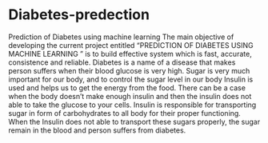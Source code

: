# Diabetes-predection
Prediction of Diabetes using machine learning
The main objective of developing the current project entitled “PREDICTION OF DIABETES USING MACHINE LEARNING ” is to build effective system which is fast, accurate, consistence and reliable.
Diabetes is a name of a disease that makes person suffers when their blood glucose is very high. Sugar is very much important for our body, and to control the sugar level in our body Insulin is used and helps us to get the energy from the food. There can be a case when the body doesn’t make enough insulin and then the insulin does not able to take the glucose to your cells. Insulin is responsible for transporting sugar in form of carbohydrates to all body for their proper functioning. When the Insulin does not able to transport these sugars properly, the sugar remain in the blood and person suffers from diabetes.

